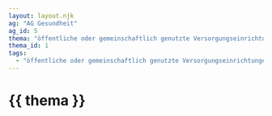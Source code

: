 ```yaml
---
layout: layout.njk
ag: "AG Gesundheit"
ag_id: 5
thema: "öffentliche oder gemeinschaftlich genutzte Versorgungseinrichtungen"
thema_id: 1
tags:
  - "öffentliche oder gemeinschaftlich genutzte Versorgungseinrichtungen"
---
```


# {{ thema }}
